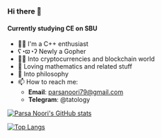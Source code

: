 ### Hi there 👋

#### Currently studying CE on SBU

- 🧑‍💻 I'm a C++ enthusiast
- ʕ◔ϖ◔ʔ Newly a Gopher
- 🧑‍💻 Into cryptocurrencies and blockchain world
- 🔢 Loving mathematics and related stuff
- 🧠 Into philosophy
- 📫 How to reach me:
  - **Email**: parsanoori79@gmail.com
  - **Telegram**: @tatology

[![Parsa Noori's GitHub stats](https://github-readme-stats.vercel.app/api?username=parsanoori&show_icons=true&theme=tokyonight)](https://github.com/anuraghazra/github-readme-stats)

[![Top Langs](https://github-readme-stats.vercel.app/api/top-langs/?username=parsanoori&show_icons=true&theme=tokyonight)](https://github.com/anuraghazra/github-readme-stats)


